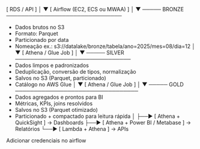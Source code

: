 [ RDS / API ]
       │
       ▼
[ Airflow (EC2, ECS ou MWAA) ]
       │
       ▼
─────  BRONZE  ───────────────────────────────
- Dados brutos no S3
- Formato: Parquet
- Particionado por data
- Nomeação ex.: s3://datalake/bronze/tabela/ano=2025/mes=08/dia=12
       │
       ▼
[ Athena / Glue Job ]
       │
       ▼
─────  SILVER  ───────────────────────────────
- Dados limpos e padronizados
- Deduplicação, conversão de tipos, normalização
- Salvos no S3 (Parquet, particionado)
- Catálogo no AWS Glue
       │
       ▼
[ Athena / Glue Job ]
       │
       ▼
─────  GOLD  ─────────────────────────────────
- Dados agregados e prontos para BI
- Métricas, KPIs, joins resolvidos
- Salvos no S3 (Parquet otimizado)
- Particionado + compactado para leitura rápida
       │
       ├──► [ Athena + QuickSight ] → Dashboards
       ├──► [ Athena + Power BI / Metabase ] → Relatórios
       └──► [ Lambda + Athena ] → APIs

Adicionar credenciais no airflow